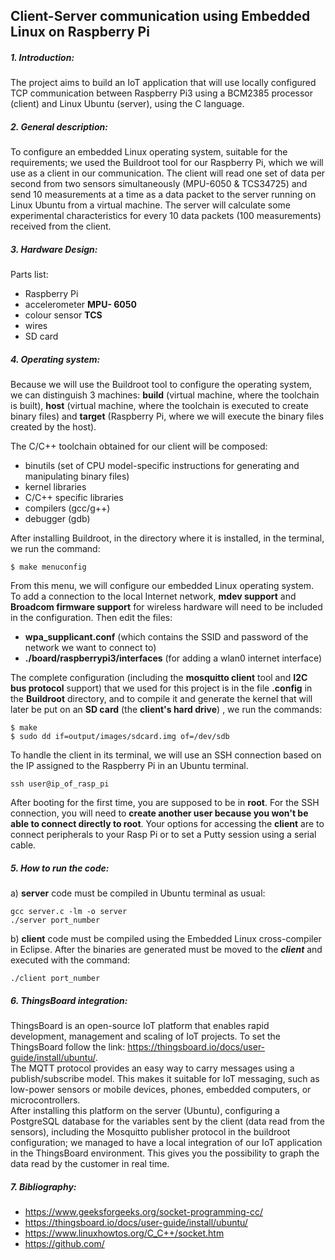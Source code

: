 ## Client-Server communication using Embedded Linux on Raspberry Pi

##### 1. Introduction:

The project aims to build an IoT application that will use locally configured
TCP communication between Raspberry Pi3 using a BCM2385 processor
(client) and Linux Ubuntu (server), using the C language.

##### 2. General description:

To configure an embedded Linux operating system, suitable for the requirements;
we used the Buildroot tool for our Raspberry Pi, which we will use as a client in our
communication.
The client will read one set of data per second from two sensors simultaneously
(MPU-6050 & TCS34725) and send 10 measurements at a time as a data packet to the
server running on Linux Ubuntu from a virtual machine.
The server will calculate some experimental characteristics for every 10 data packets
(100 measurements) received from the client.

##### 3. Hardware Design:
Parts list:
- Raspberry Pi
- accelerometer **MPU- 6050**
- colour sensor **TCS**
- wires
- SD card

##### 4. Operating system:

Because we will use the Buildroot tool to configure the operating system, we can
distinguish 3 machines: **build** (virtual machine, where the toolchain is built), **host**
(virtual machine, where the toolchain is executed to create binary files) and **target**
(Raspberry Pi, where we will execute the binary files created by the host).

The C/C++ toolchain obtained for our client will be composed:
- binutils (set of CPU model-specific instructions for generating and
    manipulating binary files)
- kernel libraries
- C/C++ specific libraries
- compilers (gcc/g++)
- debugger (gdb)

After installing Buildroot, in the directory where it is installed, in the terminal, we run
the command:
```
$ make menuconfig
```

From this menu, we will configure our embedded Linux operating system.
To add a connection to the local Internet network, **mdev support** and
**Broadcom firmware support** for wireless hardware will need to be included in the
configuration. Then edit the files:

- **wpa_supplicant.conf** (which contains the SSID and password of the
    network we want to connect to)
- **./board/raspberrypi3/interfaces** (for adding a wlan0 internet interface)


The complete configuration (including the **mosquitto client** tool and **I2C bus
protocol** support) that we used for this project is in the file
**.config** in the **Buildroot** directory, and to compile it and generate the kernel that will
later be put on an **SD card** (the **client's hard drive**) , we run the commands:
```
$ make
$ sudo dd if=output/images/sdcard.img of=/dev/sdb
```

To handle the client in its terminal, we will use an SSH connection based
on the IP assigned to the Raspberry Pi in an Ubuntu terminal.
```
ssh user@ip_of_rasp_pi
```
After booting for the first time, you are supposed to be in **root**. For the SSH connection, you will need to **create another user because you won't be able to connect directly to root**.
Your options for accessing the **client** are to connect peripherals to your Rasp Pi or to set a Putty session using a serial cable. 

##### 5. How to run the code:
a) **server** code must be compiled in Ubuntu terminal as usual:
```
gcc server.c -lm -o server 
./server port_number
```
b) **client** code must be compiled using the Embedded Linux cross-compiler in Eclipse. After the binaries are generated must be moved to the ***client*** and executed with the command:
```
./client port_number
``` 


##### 6. ThingsBoard integration:
ThingsBoard is an open-source IoT platform that enables rapid development,
management and scaling of IoT projects.
To set the ThingsBoard follow the link:
https://thingsboard.io/docs/user-guide/install/ubuntu/.  
The MQTT protocol provides an easy way to carry messages using a
publish/subscribe model. This makes it suitable for IoT messaging, such as low-power
sensors or mobile devices, phones, embedded computers, or microcontrollers.  
After installing this platform on the server (Ubuntu), configuring a PostgreSQL
database for the variables sent by the client (data read from the sensors), including the
Mosquitto publisher protocol in the buildroot configuration; we managed to have a
local integration of our IoT application in the ThingsBoard environment.
This gives you the possibility to graph the data read by the customer in real time.


##### 7. Bibliography:
- https://www.geeksforgeeks.org/socket-programming-cc/
- https://thingsboard.io/docs/user-guide/install/ubuntu/
- https://www.linuxhowtos.org/C_C++/socket.htm
- https://github.com/



